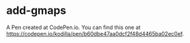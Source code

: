 # add-gmaps

A Pen created at CodePen.io. You can find this one at https://codepen.io/kodilla/pen/b60dbe47aa0dcf2f48d4465ba02ec0ef.

 
